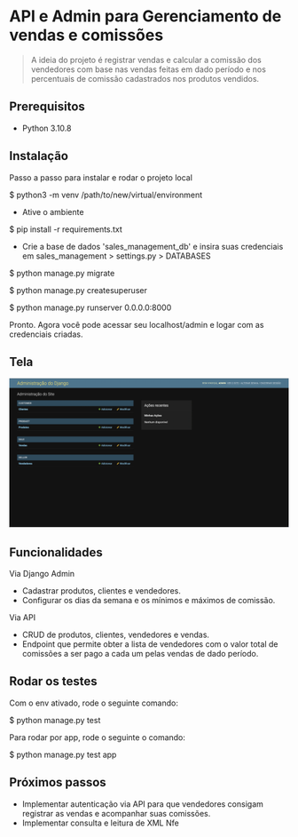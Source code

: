# API e Admin para Gerenciamento de vendas e comissões

> A ideia do projeto é registrar vendas e calcular a comissão dos vendedores com base nas vendas feitas em dado período e nos percentuais de comissão cadastrados nos produtos vendidos.

## Prerequisitos

- Python 3.10.8

## Instalação

Passo a passo para instalar e rodar o projeto local

$ python3 -m venv /path/to/new/virtual/environment

- Ative o ambiente

$ pip install -r requirements.txt

- Crie a base de dados 'sales_management_db' e insira suas credenciais em sales_management > settings.py > DATABASES

$ python manage.py migrate

$ python manage.py createsuperuser

$ python manage.py runserver 0.0.0.0:8000

Pronto. Agora você pode acessar seu localhost/admin e logar com as credenciais criadas.

## Tela

![1](https://raw.githubusercontent.com/rayanemsantos/proj-django-sales-management/main/screenshot.png)

## Funcionalidades

Via Django Admin

- Cadastrar produtos, clientes e vendedores.
- Configurar os dias da semana e os mínimos e máximos de comissão.

Via API

- CRUD de produtos, clientes, vendedores e vendas.
- Endpoint que permite obter a lista de vendedores com o valor total de comissões a ser pago a cada um pelas vendas de dado período.

## Rodar os testes

Com o env ativado, rode o seguinte comando:

$ python manage.py test

Para rodar por app, rode o seguinte o comando:

$ python manage.py test app

## Próximos passos

- Implementar autenticação via API para que vendedores consigam registrar as vendas e acompanhar suas comissões.
- Implementar consulta e leitura de XML Nfe
